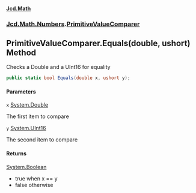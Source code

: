 #### [Jcd.Math](index.md 'index')
### [Jcd.Math.Numbers](Jcd.Math.Numbers.md 'Jcd.Math.Numbers').[PrimitiveValueComparer](Jcd.Math.Numbers.PrimitiveValueComparer.md 'Jcd.Math.Numbers.PrimitiveValueComparer')

## PrimitiveValueComparer.Equals(double, ushort) Method

Checks a Double and a UInt16 for equality

```csharp
public static bool Equals(double x, ushort y);
```
#### Parameters

<a name='Jcd.Math.Numbers.PrimitiveValueComparer.Equals(double,ushort).x'></a>

`x` [System.Double](https://docs.microsoft.com/en-us/dotnet/api/System.Double 'System.Double')

The first item to compare

<a name='Jcd.Math.Numbers.PrimitiveValueComparer.Equals(double,ushort).y'></a>

`y` [System.UInt16](https://docs.microsoft.com/en-us/dotnet/api/System.UInt16 'System.UInt16')

The second item to compare

#### Returns
[System.Boolean](https://docs.microsoft.com/en-us/dotnet/api/System.Boolean 'System.Boolean')  
*  true when x == y  
*  false otherwise